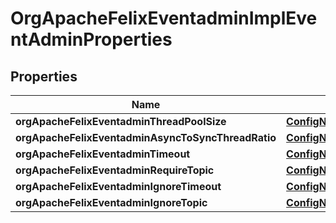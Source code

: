 

# OrgApacheFelixEventadminImplEventAdminProperties

## Properties

Name | Type | Description | Notes
------------ | ------------- | ------------- | -------------
**orgApacheFelixEventadminThreadPoolSize** | [**ConfigNodePropertyInteger**](ConfigNodePropertyInteger.md) |  |  [optional]
**orgApacheFelixEventadminAsyncToSyncThreadRatio** | [**ConfigNodePropertyFloat**](ConfigNodePropertyFloat.md) |  |  [optional]
**orgApacheFelixEventadminTimeout** | [**ConfigNodePropertyInteger**](ConfigNodePropertyInteger.md) |  |  [optional]
**orgApacheFelixEventadminRequireTopic** | [**ConfigNodePropertyBoolean**](ConfigNodePropertyBoolean.md) |  |  [optional]
**orgApacheFelixEventadminIgnoreTimeout** | [**ConfigNodePropertyArray**](ConfigNodePropertyArray.md) |  |  [optional]
**orgApacheFelixEventadminIgnoreTopic** | [**ConfigNodePropertyArray**](ConfigNodePropertyArray.md) |  |  [optional]



